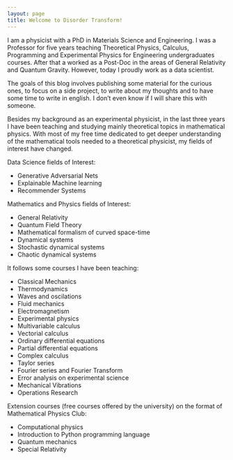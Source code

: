 ```yaml
---
layout: page
title: Welcome to Disorder Transform!
---
```


I am a physicist with a PhD in Materials Science and Engineering. I was a Professor for five years teaching Theoretical Physics, Calculus, Programming and Experimental Physics for Engineering undergraduates courses. After that a worked as a Post-Doc in the areas of General Relativity and Quantum Gravity. However, today I proudly work as a data scientist.

The goals of this blog involves publishing some material for the curious ones, to focus on a side project, to write about my thoughts and to have some time to write in english. I don’t even know if I will share this with someone.

Besides my background as an experimental physicist, in the last three years I have been teaching and studying mainly theoretical topics in mathematical physics. With most of my free time dedicated to get deeper understanding of the mathematical tools needed to a theoretical physicist, my fields of interest have changed.

Data Science fields of Interest:

- Generative Adversarial Nets
- Explainable Machine learning
- Recommender Systems

Mathematics and Physics fields of Interest:

- General Relativity
- Quantum Field Theory
- Mathematical formalism of curved space-time
- Dynamical systems
- Stochastic dynamical systems
- Chaotic dynamical systems

It follows some courses I have been teaching:
- Classical Mechanics
- Thermodynamics
- Waves and oscilations
- Fluid mechanics
- Electromagnetism
- Experimental physics
- Multivariable calculus
- Vectorial calculus
- Ordinary differential equations
- Partial differential equations
- Complex calculus
- Taylor series
- Fourier series and Fourier Transform
- Error analysis on experimental science
- Mechanical Vibrations
- Operations Research

Extension courses (free courses offered by the university) on the format of Mathematical Physics Club:
- Computational physics
- Introduction to Python programming language
- Quantum mechanics
- Special Relativity
